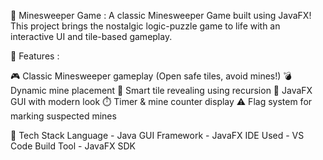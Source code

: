 🧩 Minesweeper Game : 
  A classic Minesweeper Game built using JavaFX! This project brings the nostalgic logic-puzzle game to life with an interactive UI and tile-based gameplay.

🚀 Features : 

🎮 Classic Minesweeper gameplay (Open safe tiles, avoid mines!)
💣 Dynamic mine placement
🧠 Smart tile revealing using recursion
🎨 JavaFX GUI with modern look
⏱️ Timer & mine counter display
⚠️ Flag system for marking suspected mines

🧰 Tech Stack
Language	   -          Java
GUI Framework	   -      JavaFX
IDE Used	       -      VS Code
Build Tool       -      JavaFX SDK
